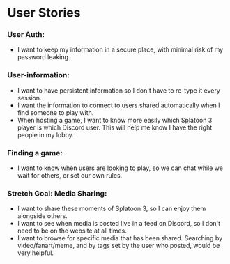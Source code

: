 # User Stories

### User Auth:
- I want to keep my information in a secure place, with minimal risk of my password leaking.

### User-information:
- I want to have persistent information so I don't have to re-type it every session.
- I want the information to connect to users shared automatically when I find someone to play with.
- When hosting a game, I want to know more easily which Splatoon 3 player is which Discord user. This will help me know I have the right people in my lobby.

### Finding a game:
- I want to know when users are looking to play, so we can chat while we wait for others, or set our own rules.

### Stretch Goal: Media Sharing:
- I want to share these moments of Splatoon 3, so I can enjoy them alongside others.
- I want to see when media is posted live in a feed on Discord, so I don't need to be on the website at all times.
- I want to browse for specific media that has been shared. Searching by video/fanart/meme, and by tags set by the user who posted, would be very helpful.